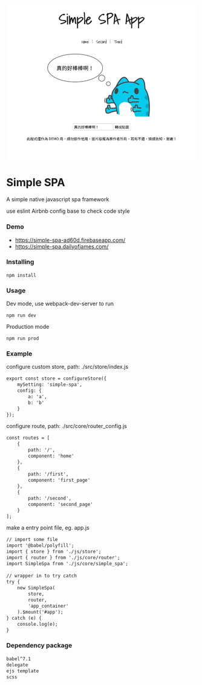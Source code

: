 ![image](https://github.com/jh6120v/simple-spa/blob/master/cover.png)

# Simple SPA
A simple native javascript spa framework

use eslint Airbnb config base to check code style

### Demo
- https://simple-spa-ad60d.firebaseapp.com/
- https://simple-spa.dailyofjames.com/

### Installing
```
npm install
```

### Usage
Dev mode, use webpack-dev-server to run 
```
npm run dev
```
Production mode
```
npm run prod
```

### Example
configure custom store, path: ./src/store/index.js 
```
export const store = configureStore({
    mySetting: 'simple-spa',
    config: {
        a: 'a',
        b: 'b'
    }
});
```

configure route, path: ./src/core/router_config.js
```
const routes = [
    {
        path: '/',
        component: 'home'
    },
    {
        path: '/first',
        component: 'first_page'
    },
    {
        path: '/second',
        component: 'second_page'
    }
];
```

make a entry point file, eg. app.js
```
// import some file
import '@babel/polyfill';
import { store } from './js/store';
import { router } from './js/core/router';
import SimpleSpa from './js/core/simple_spa';

// wrapper in to try catch
try {
    new SimpleSpa(
        store,
        router,
        'app_container'
    ).$mount('#app');
} catch (e) {
    console.log(e);
}
```

### Dependency package
```
babel^7.1
delegate
ejs template
scss
```
